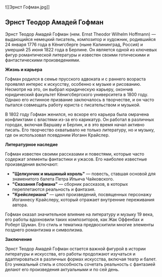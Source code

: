 ![[Эрнст Гофман.jpg]]

## Эрнст Теодор Амадей Гофман

Эрнст Теодор Амадей Гофман (нем. Ernst Theodor Wilhelm Hoffmann) — выдающийся немецкий писатель, композитор и художник, родившийся 24 января 1776 года в Кёнигсберге (ныне Калининград, Россия) и умерший 25 июня 1822 года в Берлине. Он является одной из ключевых фигур романтической литературы и известен своими готическими и фантастическими произведениями.

**Жизнь и карьера**

Гофман родился в семье прусского адвоката и с раннего возраста проявлял интерес к искусству, особенно к музыке и рисованию. Несмотря на это, он выбрал юридическую карьеру, окончив юридический факультет Кёнигсбергского университета в 1800 году. Однако его истинное призвание заключалось в творчестве, и он часто пытался совмещать работу юриста с писательством и музыкой.

В 1802 году Гофман женился, но вскоре его карьера была омрачена конфликтами с властями из-за его карикатур. Он работал в различных городах, включая Варшаву и Берлин, и в это время начал активно писать. Его творчество охватывало не только литературу, но и музыку, где он использовал псевдоним Иоганн Крайслер.

**Литературное наследие**

Гофман известен своими рассказами и повестями, которые часто содержат элементы фантастики и ужасов. Его наиболее известные произведения включают:

- **"Щелкунчик и мышиный король"** — повесть, ставшая основой для знаменитого балета Петра Ильича Чайковского.
- **"Сказания Гофмана"** — сборник рассказов, в которых переплетаются реальность и фантазия.
- **"Крейслериана"** — цикл произведений, посвященных персонажу Иоганнесу Крайслеру, который отражает внутренние переживания автора.

Гофман оказал значительное влияние на литературу и музыку 19 века, его работы вдохновили таких композиторов, как Жак Оффенбах и Роберт Шуман. Его стиль и тематика предвосхитили многие элементы позднего романтизма и символизма.

**Заключение**

Эрнст Теодор Амадей Гофман остается важной фигурой в истории литературы и искусства, его работы продолжают изучаться и адаптироваться в различных формах искусства, включая театр и балет. Его уникальный стиль и способность сочетать реальность с фантазией делают его произведения актуальными и по сей день.